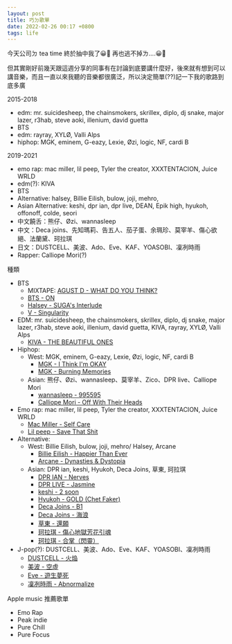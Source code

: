 ```yaml
---
layout: post
title: 巧ㄉ歌單
date: 2022-02-26 00:17 +0800
tags: life
---
```


今天公司ㄉ tea time 終於抽中我了😀🔪 再也逃不掉ㄌ....😀🔪

但其實剛好前幾天跟這週分享的同事有在討論到底要講什麼好，後來就有想到可以講音樂，而且一直以來我聽的音樂都很廣泛，所以決定簡單(??)記一下我的歌路到底多廣

2015-2018
* edm: mr. suicidesheep, the chainsmokers, skrillex, diplo, dj snake, major lazer, r3hab, steve aoki, illenium, david guetta
* BTS
* edm: rayray, XYLØ, Valli Alps
* hiphop: MGK, eminem, G-eazy, Lexie, Øzi, logic, NF, cardi B

2019-2021
* emo rap: mac miller, lil peep, Tyler the creator, XXXTENTACION, Juice WRLD
* edm(?): KIVA
* BTS
* Alternative: halsey, Billie Eilish, bulow, joji, mehro,
* Asian Alternative: keshi, dpr ian, dpr live, DEAN, Epik high, hyukoh, offonoff, colde, seori
* 中文饒舌：熊仔、Øzi、wannasleep
* 中文：Deca joins、先知瑪莉、告五人、茄子蛋、余珮珍、莫宰羊、傷心欲絕、法蘭黛、珂拉琪
* 日文：DUSTCELL、美波、Ado、Eve、KAF、YOASOBI、凜冽時雨
* Rapper: Calliope Mori(?)

種類
* BTS
  * MIXTAPE: [AGUST D - WHAT DO YOU THINK?](https://youtu.be/ELOl_ND3otM)
  * [BTS - ON](https://youtu.be/gwMa6gpoE9I)
  * [Halsey - SUGA's Interlude](https://youtu.be/Q5quSXvQtKI)
  * [V - Singularity](https://youtu.be/p8npDG2ulKQ)
* EDM: mr. suicidesheep, the chainsmokers, skrillex, diplo, dj snake, major lazer, r3hab, steve aoki, illenium, david guetta, KIVA, rayray, XYLØ, Valli Alps
  * [KIVA - THE BEAUTIFUL ONES](https://youtu.be/6ngdLW9upLQ)
* Hiphop:
  * West: MGK, eminem, G-eazy, Lexie, Øzi, logic, NF, cardi B
    * [MGK - I Think I'm OKAY](https://youtu.be/wK-8TCDrbV8)
    * [MGK - Burning Memories](https://youtu.be/gXUOYVRtQlc)
  * Asian: 熊仔、Øzi、wannasleep、莫宰羊、Zico、DPR live、Calliope Mori
    * [wannasleep - 995595](https://youtu.be/aPs3yLakrZc)
    * [Calliope Mori - Off With Their Heads](https://youtu.be/_M-6lkoi6L4)
* Emo rap: mac miller, lil peep, Tyler the creator, XXXTENTACION, Juice WRLD
  * [Mac Miller - Self Care](https://youtu.be/SsKT0s5J8ko)
  * [Lil peep - Save That Shit](https://youtu.be/WvV5TbJc9tQ)
* Alternative:
  * West: Billie Eilish, bulow, joji, mehro/ Halsey, Arcane
    * [Billie Eilish - Happier Than Ever](https://youtu.be/5GJWxDKyk3A)
    * [Arcane - Dynasties & Dystopia](https://youtu.be/y_fB0IMbq54)
  * Asian: DPR ian, keshi, Hyukoh, Deca Joins, 草東, 珂拉琪
    * [DPR IAN - Nerves](https://youtu.be/KlEbnOZ9DZQ)
    * [DPR LIVE - Jasmine](https://youtu.be/Jg9NbDizoPM)
    * [keshi - 2 soon](https://youtu.be/Qmt9Bzrf29k)
    * [Hyukoh - GOLD (Chet Faker)](https://youtu.be/zZ4n0fI23_g)
    * [Deca Joins - B1](https://youtu.be/BVSRjbg3_0o)
    * [Deca Joins - 海浪](https://youtu.be/FonjL7DQAUQ)
    * [草東 - 還願](https://youtu.be/sSQKl7rBTWQ)
    * [珂拉琪 - 傷心地獄芳花引魂](https://youtu.be/yOZLk8BBNn8)
    * [珂拉琪 - 合掌（閃靈）](https://youtu.be/mCnfqJ4KNtU)
* J-pop(?): DUSTCELL、美波、Ado、Eve、KAF、YOASOBI、凜冽時雨
  * [DUSTCELL - 火焔](https://youtu.be/7w_lLYzNMjc)
  * [美波 - 空虛](https://youtu.be/HIRiduzNLzQ)
  * [Eve - 遊生夢死](https://youtu.be/roh_p2l8DHo)
  * [凜冽時雨 - Abnormalize](https://youtu.be/J6Ja3Vip1tg)

Apple music 推薦歌單
* Emo Rap
* Peak indie
* Pure Chill
* Pure Focus

